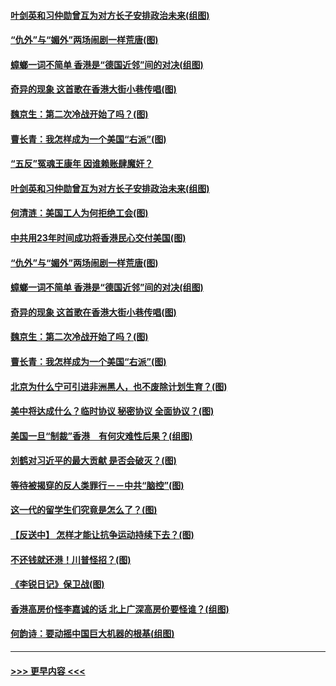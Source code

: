 #### [叶剑英和习仲勋曾互为对方长子安排政治未来(组图)](../pages/p4/907786.md?t=09182333) 
#### [“仇外”与“媚外”两场闹剧一样荒唐(图)](../pages/p4/907689.md?t=09182333) 
#### [蟑螂一词不简单 香港是“德国近邻”间的对决(组图)](../pages/p4/907618.md?t=09182333) 
#### [奇异的现象 这首歌在香港大街小巷传唱(图)](../pages/p4/907583.md?t=09182333) 
#### [魏京生：第二次冷战开始了吗？(图)](../pages/p4/907581.md?t=09182333) 
#### [曹长青：我怎样成为一个美国“右派”(图)](../pages/p4/907580.md?t=09182333) 
#### [“五反”冤魂王康年 因谁赖账肆魔奸？](../pages/p4/907787.md?t=09182333) 
#### [叶剑英和习仲勋曾互为对方长子安排政治未来(组图)](../pages/p4/907786.md?t=09182333) 
#### [何清涟：美国工人为何拒绝工会(图)](../pages/p4/907701.md?t=09182333) 
#### [中共用23年时间成功将香港民心交付美国(图)](../pages/p4/907698.md?t=09182333) 
#### [“仇外”与“媚外”两场闹剧一样荒唐(图)](../pages/p4/907689.md?t=09182333) 
#### [蟑螂一词不简单 香港是“德国近邻”间的对决(组图)](../pages/p4/907618.md?t=09182333) 
#### [奇异的现象 这首歌在香港大街小巷传唱(图)](../pages/p4/907583.md?t=09182333) 
#### [魏京生：第二次冷战开始了吗？(图)](../pages/p4/907581.md?t=09182333) 
#### [曹长青：我怎样成为一个美国“右派”(图)](../pages/p4/907580.md?t=09182333) 
#### [北京为什么宁可引进非洲黑人，也不废除计划生育？(图)](../pages/p4/907577.md?t=09182333) 
#### [美中将达成什么？临时协议 秘密协议 全面协议？(图)](../pages/p4/907576.md?t=09182333) 
#### [美国一旦“制裁”香港　有何灾难性后果？(组图)](../pages/p4/907575.md?t=09182333) 
#### [刘鹤对习近平的最大贡献 是否会破灭？(图)](../pages/p4/907509.md?t=09182333) 
#### [等待被揭穿的反人类罪行－－中共“脑控”(图)](../pages/p4/907167.md?t=09182333) 
#### [这一代的留学生们究竟是怎么了？(图)](../pages/p4/907473.md?t=09182333) 
#### [【反送中】 怎样才能让抗争运动持续下去？(图)](../pages/p4/907466.md?t=09182333) 
#### [不还钱就还港！川普怪招？(图)](../pages/p4/907474.md?t=09182333) 
#### [《李锐日记》保卫战(图)](../pages/p4/907465.md?t=09182333) 
#### [香港高房价怪李嘉诚的话 北上广深高房价要怪谁？(组图)](../pages/p4/907471.md?t=09182333) 
#### [何韵诗：要动摇中国巨大机器的根基(组图)](../pages/p4/907469.md?t=09182333) 

----
#### [ >>> 更早内容 <<< ](../indexes/p4-earlier.md)
